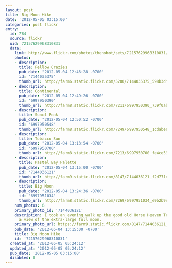 ```yaml
---
layout: post
title: Big Moon Hike
date: '2012-05-05 03:15:00'
categories: post flickr
entry:
  id: 784
  source: flickr
  uid: 72157629968310831
  data:
    link: http://www.flickr.com/photos/thenobot/sets/72157629968310831/
    photos:
    - description: 
      title: Fellow Crazies
      pub_date: '2012-05-04 12:46:28 -0700'
      id: '7144035375'
      thumb_url: http://farm6.static.flickr.com/5200/7144035375_598b3df1e3_s.jpg
    - description: 
      title: Continental
      pub_date: '2012-05-04 12:49:26 -0700'
      id: '6997950390'
      thumb_url: http://farm8.static.flickr.com/7211/6997950390_739f0abcb3_s.jpg
    - description: 
      title: Sunol Peak
      pub_date: '2012-05-04 12:50:52 -0700'
      id: '6997950548'
      thumb_url: http://farm8.static.flickr.com/7249/6997950548_1cdabe6f9a_s.jpg
    - description: 
      title: Tobacco Sun
      pub_date: '2012-05-04 13:13:54 -0700'
      id: '6997950700'
      thumb_url: http://farm8.static.flickr.com/7213/6997950700_fe4ce531ef_s.jpg
    - description: 
      title: Pastel Bay Palette
      pub_date: '2012-05-04 13:15:00 -0700'
      id: '7144036121'
      thumb_url: http://farm9.static.flickr.com/8147/7144036121_f2d771e1c3_s.jpg
    - description: 
      title: Big Moon
      pub_date: '2012-05-04 13:24:36 -0700'
      id: '6997951034'
      thumb_url: http://farm8.static.flickr.com/7269/6997951034_e9b2b9e869_s.jpg
    num_photos: 6
    primary_photo_id: '7144036121'
    description: I took an evening walk up the good old Horse Heaven Trail to get
      a view of the extra-large full moon.
    primary_photo_url: https://farm9.static.flickr.com/8147/7144036121_f2d771e1c3_m.jpg
    pub_date: '2012-05-04 13:15:00 -0700'
    title: Big Moon Hike
    id: '72157629968310831'
  created_at: '2012-05-05 05:24:12'
  updated_at: '2012-05-05 05:24:12'
  pub_date: '2012-05-05 03:15:00'
  disabled: 0
---
```

